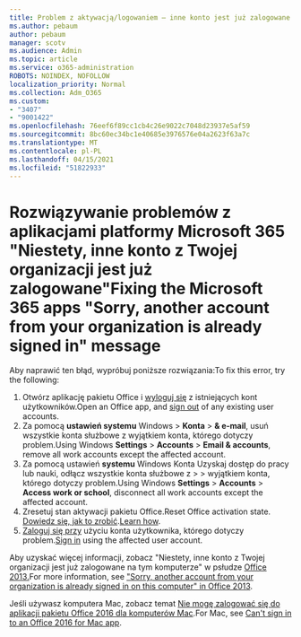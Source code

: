 ```yaml
---
title: Problem z aktywacją/logowaniem — inne konto jest już zalogowane
ms.author: pebaum
author: pebaum
manager: scotv
ms.audience: Admin
ms.topic: article
ms.service: o365-administration
ROBOTS: NOINDEX, NOFOLLOW
localization_priority: Normal
ms.collection: Adm_O365
ms.custom:
- "3407"
- "9001422"
ms.openlocfilehash: 76eef6f89cc1cb4c26e9022c7048d23937e5af59
ms.sourcegitcommit: 8bc60ec34bc1e40685e3976576e04a2623f63a7c
ms.translationtype: MT
ms.contentlocale: pl-PL
ms.lasthandoff: 04/15/2021
ms.locfileid: "51822933"
---
```

# <a name="fixing-the-microsoft-365-apps-sorry-another-account-from-your-organization-is-already-signed-in-message"></a><span data-ttu-id="65495-102">Rozwiązywanie problemów z aplikacjami platformy Microsoft 365 "Niestety, inne konto z Twojej organizacji jest już zalogowane"</span><span class="sxs-lookup"><span data-stu-id="65495-102">Fixing the Microsoft 365 apps "Sorry, another account from your organization is already signed in" message</span></span>

<span data-ttu-id="65495-103">Aby naprawić ten błąd, wypróbuj poniższe rozwiązania:</span><span class="sxs-lookup"><span data-stu-id="65495-103">To fix this error, try the following:</span></span>

1. <span data-ttu-id="65495-104">Otwórz aplikację pakietu Office i [wyloguj się](https://support.office.com/article/5a20dc11-47e9-4b6f-945d-478cb6d92071) z istniejących kont użytkowników.</span><span class="sxs-lookup"><span data-stu-id="65495-104">Open an Office app, and [sign out](https://support.office.com/article/5a20dc11-47e9-4b6f-945d-478cb6d92071) of any existing user accounts.</span></span>   
2. <span data-ttu-id="65495-105">Za pomocą **ustawień systemu** Windows  >  **Konta**  >  **& e-mail**, usuń wszystkie konta służbowe z wyjątkiem konta, którego dotyczy problem.</span><span class="sxs-lookup"><span data-stu-id="65495-105">Using Windows **Settings** > **Accounts** > **Email & accounts**, remove all work accounts except the affected account.</span></span> 
3. <span data-ttu-id="65495-106">Za pomocą ustawień **systemu** Windows Konta Uzyskaj dostęp do pracy lub nauki, odłącz wszystkie konta służbowe z  >    >  wyjątkiem konta, którego dotyczy problem.</span><span class="sxs-lookup"><span data-stu-id="65495-106">Using Windows **Settings** > **Accounts** > **Access work or school**, disconnect all work accounts except the affected account.</span></span> 
4. <span data-ttu-id="65495-107">Zresetuj stan aktywacji pakietu Office.</span><span class="sxs-lookup"><span data-stu-id="65495-107">Reset Office activation state.</span></span> <span data-ttu-id="65495-108">[Dowiedz się, jak to zrobić](https://docs.microsoft.com/office365/troubleshoot/activation/reset-office-365-proplus-activation-state
).</span><span class="sxs-lookup"><span data-stu-id="65495-108">[Learn how](https://docs.microsoft.com/office365/troubleshoot/activation/reset-office-365-proplus-activation-state
).</span></span>
5. <span data-ttu-id="65495-109">[Zaloguj się przy](https://support.office.com/article/628ea040-f265-49de-b986-be09c3ebf8a9) użyciu konta użytkownika, którego dotyczy problem.</span><span class="sxs-lookup"><span data-stu-id="65495-109">[Sign in](https://support.office.com/article/628ea040-f265-49de-b986-be09c3ebf8a9) using the affected user account.</span></span> 

<span data-ttu-id="65495-110">Aby uzyskać więcej informacji, zobacz "Niestety, inne konto z Twojej organizacji jest już zalogowane na tym komputerze" w psłudze [Office 2013.](https://docs.microsoft.com/office/troubleshoot/error-messages/another-account-already-signed-in)</span><span class="sxs-lookup"><span data-stu-id="65495-110">For more information, see ["Sorry, another account from your organization is already signed in on this computer" in Office 2013](https://docs.microsoft.com/office/troubleshoot/error-messages/another-account-already-signed-in).</span></span>

<span data-ttu-id="65495-111">Jeśli używasz komputera Mac, zobacz temat [Nie mogę zalogować się do aplikacji pakietu Office 2016 dla komputerów Mac](https://docs.microsoft.com/office365/troubleshoot/authentication/sign-in-to-office-2016-for-mac-fail).</span><span class="sxs-lookup"><span data-stu-id="65495-111">For Mac, see [Can't sign in to an Office 2016 for Mac app](https://docs.microsoft.com/office365/troubleshoot/authentication/sign-in-to-office-2016-for-mac-fail).</span></span>
